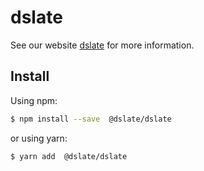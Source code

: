 # dslate

See our website [dslate](http://rojer95.github.io/dslate) for more information.

## Install

Using npm:

```bash
$ npm install --save  @dslate/dslate
```

or using yarn:

```bash
$ yarn add  @dslate/dslate
```
